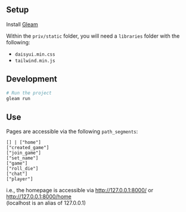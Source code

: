 ## Setup

Install [Gleam](https://gleam.run/getting-started/installing/)

Within the `priv/static` folder, you will need a `libraries` folder with the
following:

- `daisyui.min.css`
- `tailwind.min.js`

## Development

```sh
# Run the project
gleam run
```

## Use

Pages are accessible via the following `path_segments`:

```gleam
[] | ["home"] 
["created_game"]
["join_game"] 
["set_name"] 
["game"] 
["roll_die"] 
["chat"] 
["player"]
```

i.e., the homepage is accessible via http://127.0.0.1:8000/ or
http://127.0.0.1:8000/home<br> (localhost is an alias of 127.0.0.1)

